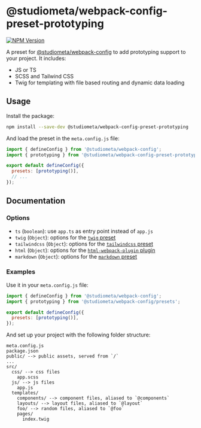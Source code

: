 # @studiometa/webpack-config-preset-prototyping

[![NPM Version](https://img.shields.io/npm/v/@studiometa/webpack-config-preset-prototyping.svg?style=flat-square)](https://www.npmjs.com/package/@studiometa/webpack-config-preset-vue-2)

A preset for [@studiometa/webpack-config](https://github.com/studiometa/webpack-config) to add prototyping support to your project. It includes:

- JS or TS
- SCSS and Tailwind CSS
- Twig for templating with file based routing and dynamic data loading

## Usage

Install the package:

```sh
npm install --save-dev @studiometa/webpack-config-preset-prototyping
```

And load the preset in the `meta.config.js` file:

```js
import { defineConfig } from '@studiometa/webpack-config';
import { prototyping } from '@studiometa/webpack-config-preset-prototyping';

export default defineConfig({
  presets: [prototyping()],
  // ...
});
```

## Documentation

### Options

- `ts` (`boolean`): use `app.ts` as entry point instead of `app.js`
- `twig` (`Object`): options for the [`twig` preset](https://github.com/studiometa/webpack-config/#twig)
- `tailwindcss` (`Object`): options for the [`tailwindcss` preset](https://github.com/studiometa/webpack-config/#tailwindcss)
- `html` (`Object`): options for the [`html-webpack-plugin` plugin](https://github.com/jantimon/html-webpack-plugin#options)
- `markdown` (`Object`): options for the [`markdown` preset](https://github.com/studiometa/webpack-config/tree/develop/packages/preset-markdown)

### Examples

Use it in your `meta.config.js` file:

```js
import { defineConfig } from '@studiometa/webpack-config';
import { prototyping } from '@studiometa/webpack-config/presets';

export default defineConfig({
  presets: [prototyping()],
});
```

And set up your project with the following folder structure:

```
meta.config.js
package.json
public/ --> public assets, served from `/`
...
src/
  css/ --> css files
    app.scss
  js/ --> js files
    app.js
  templates/
    components/ --> component files, aliased to `@components`
    layouts/ --> layout files, aliased to `@layout`
    foo/ --> random files, aliased to `@foo`
    pages/
      index.twig
```
